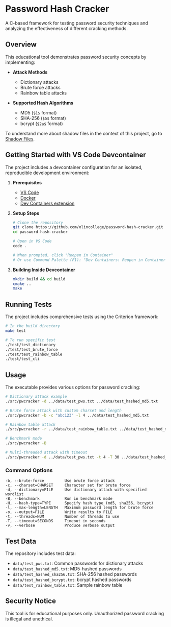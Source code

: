 # Password Hash Cracker

A C-based framework for testing password security techniques and analyzing the effectiveness of different cracking methods.

## Overview

This educational tool demonstrates password security concepts by implementing:

- **Attack Methods**
  - Dictionary attacks
  - Brute force attacks  
  - Rainbow table attacks

- **Supported Hash Algorithms**
  - MD5 (`$1$` format)
  - SHA-256 (`$5$` format)
  - bcrypt (`$2a$` format)

To understand more about shadow files in the context of this project, go to [Shadow Files](./docs/shadow-files.md).

## Getting Started with VS Code Devcontainer

The project includes a devcontainer configuration for an isolated, reproducible development environment:

1. **Prerequisites**
   - [VS Code](https://code.visualstudio.com/)
   - [Docker](https://www.docker.com/)
   - [Dev Containers extension](https://marketplace.visualstudio.com/items?itemName=ms-vscode-remote.remote-containers)

2. **Setup Steps**
   ```bash
   # Clone the repository
   git clone https://github.com/olincollege/password-hash-cracker.git
   cd password-hash-cracker
   
   # Open in VS Code
   code .
   
   # When prompted, click "Reopen in Container"
   # Or use Command Palette (F1): "Dev Containers: Reopen in Container"
   ```

3. **Building Inside Devcontainer**
   ```bash
   mkdir build && cd build
   cmake ..
   make
   ```

## Running Tests

The project includes comprehensive tests using the Criterion framework:

```bash
# In the build directory
make test

# To run specific test
./test/test_dictionary
./test/test_brute_force  
./test/test_rainbow_table
./test/test_cli
```

## Usage

The executable provides various options for password cracking:

```bash
# Dictionary attack example
./src/pwcracker -d ../data/test_pws.txt ../data/test_hashed_md5.txt

# Brute force attack with custom charset and length
./src/pwcracker -b -c "abc123" -l 4 ../data/test_hashed_md5.txt

# Rainbow table attack
./src/pwcracker -r ../data/test_rainbow_table.txt ../data/test_hashed_md5.txt

# Benchmark mode
./src/pwcracker -B

# Multi-threaded attack with timeout
./src/pwcracker -d ../data/test_pws.txt -t 4 -T 30 ../data/test_hashed_sha256.txt
```

### Command Options

```
-b, --brute-force         Use brute force attack
-c, --charset=CHARSET     Character set for brute force
-d, --dictionary=FILE     Use dictionary attack with specified wordlist
-B, --benchmark           Run in benchmark mode
-H, --hash-type=TYPE      Specify hash type (md5, sha256, bcrypt)
-l, --max-length=LENGTH   Maximum password length for brute force
-o, --output=FILE         Write results to FILE
-t, --threads=NUM         Number of threads to use
-T, --timeout=SECONDS     Timeout in seconds
-v, --verbose             Produce verbose output
```

## Test Data

The repository includes test data:
- `data/test_pws.txt`: Common passwords for dictionary attacks
- `data/test_hashed_md5.txt`: MD5-hashed passwords
- `data/test_hashed_sha256.txt`: SHA-256 hashed passwords
- `data/test_hashed_bcrypt.txt`: bcrypt hashed passwords
- `data/test_rainbow_table.txt`: Sample rainbow table

## Security Notice

This tool is for educational purposes only. Unauthorized password cracking is illegal and unethical.
